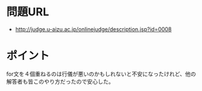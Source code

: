 # 問題URL
- http://judge.u-aizu.ac.jp/onlinejudge/description.jsp?id=0008

# ポイント
for文を４個重ねるのは行儀が悪いのかもしれないと不安になったけれど、他の解答者も皆このやり方だったので安心した。
